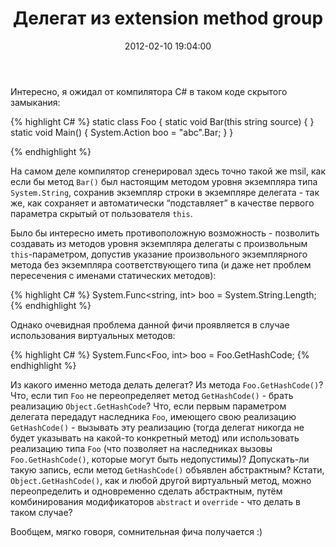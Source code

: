 ﻿---
layout: post
title: "Делегат из extension method group"
date: 2012-02-10 19:04:00
categories: 17374234714
tags: csharp delegate
---
Интересно, я ожидал от компилятора C# в таком коде скрытого замыкания:

{% highlight C# %}
static class Foo {
  static void Bar(this string source) { }
  static void Main() {
    System.Action boo = "abc".Bar;
  }
}

{% endhighlight %}

На самом деле компилятор сгенерировал здесь точно такой же msil, как если бы метод `Bar()` был настоящим методом уровня экземпляра типа `System.String`, сохранив экземпляр строки в экземпляре делегата - так же, как сохраняет и автоматически “подставляет” в качестве первого параметра скрытый от пользователя `this`.

Было бы интересно иметь противоположную возможность - позволить создавать из методов уровня экземпляра делегаты с произвольным `this`-параметром, допустив указание произвольного экземплярного метода без экземпляра соответствующего типа (и даже нет проблем пересечения с именами статических методов):

{% highlight C# %}
System.Func<string, int> boo = System.String.Length;
{% endhighlight %}

Однако очевидная проблема данной фичи проявляется в случае использования виртуальных методов:

{% highlight C# %}
System.Func<Foo, int> boo = Foo.GetHashCode;
{% endhighlight %}

Из какого именно метода делать делегат? Из метода `Foo.GetHashCode()`? Что, если тип `Foo` не переопределяет метод `GetHashCode()` - брать реализацию `Object.GetHashCode`? Что, если первым параметром делегата передадут наследника `Foo`, имеющего свою реализацию `GetHashCode()` - вызывать эту реализацию (тогда делегат никогда не будет указывать на какой-то конкретный метод) или использовать реализацию типа `Foo` (что позволяет на наследниках вызовы `Foo.GetHashCode()`, которые могут быть недопустимы)? Допускать-ли такую запись, если метод `GetHashCode()` объявлен абстрактным? Кстати, `Object.GetHashCode()`, как и любой другой виртуальный метод, можно переопределить и одновременно сделать абстрактным, путём комбинирования модификаторов `abstract` и `override` - что делать в таком случае?

Вообщем, мягко говоря, сомнительная фича получается :)